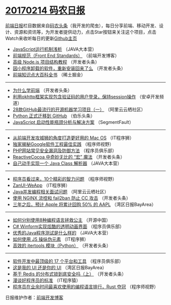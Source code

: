 # [20170214 码农日报](https://toutiao.qdkfweb.cn/date/2017/02/14)

[前端日报](https://qdkfweb.cn/c/news)栏目数据来自[码农头条](https://toutiao.qdkfweb.cn/)（我开发的爬虫），每日分享前端、移动开发、设计、资源和资讯等，为开发者提供动力，点击Star按钮来关注这个项目，点击Watch来收听每日的更新[Github主页](https://github.com/kujian/frontendDaily)
* [JavaScript运行机制浅析](https://toutiao.qdkfweb.cn/26151.html) （JAVA大本营）
* [前端规范（Front End Standards）](https://toutiao.qdkfweb.cn/26211.html) （前端开发博客）
* [高级 Node.js 项目结构教程](https://toutiao.qdkfweb.cn/26171.html) （开发者头条）
* [因小程序卸载的软件，重新安装回来了么](https://toutiao.qdkfweb.cn/26163.html) （开发者头条）
* [前端知识点大百科全书](https://toutiao.qdkfweb.cn/26222.html) （稀土掘金）

***
* [为什么学前端](https://toutiao.qdkfweb.cn/26236.html) （开发者头条）
* [利用okhttp框架实现包含验证码的用户登录，保持session操作](https://toutiao.qdkfweb.cn/26127.html) （安卓开发频道）
* [28款GitHub最流行的开源机器学习项目（一）](https://toutiao.qdkfweb.cn/26143.html) （阿里云云栖社区）
* [Python 正式迁移到 GitHub](https://toutiao.qdkfweb.cn/26178.html) （伯乐头条）
* [JavaScript 启动性能瓶颈分析与解决方案](https://toutiao.qdkfweb.cn/26192.html) （SegmentFault）

***
* [从前端开发攻城狮的角度打造更好用的 Mac OS](https://toutiao.qdkfweb.cn/26208.html) （IT程序狮）
* [独家揭秘Google软件工程最佳实践](https://toutiao.qdkfweb.cn/26196.html) （程序师视野）
* [PHP网站常见安全漏洞及防御方法](https://toutiao.qdkfweb.cn/26157.html) （程序员俱乐部）
* [ReactiveCocoa 中奇妙无比的 “宏” 魔法](https://toutiao.qdkfweb.cn/26233.html) （开发者头条）
* [自己动手实现一个 Java Class 解析器](https://toutiao.qdkfweb.cn/26155.html) （JAVA大本营）

***
* [程序员看过来，10个精彩的智力问题](https://toutiao.qdkfweb.cn/26193.html) （程序师视野）
* [ZanUI-WeApp](https://toutiao.qdkfweb.cn/26209.html) （IT程序狮）
* [Java并发编程相关面试问题](https://toutiao.qdkfweb.cn/26140.html) （阿里云云栖社区）
* [使用 NGINX 流控和 fail2ban 防止 CC 攻击](https://toutiao.qdkfweb.cn/26167.html) （开发者头条）
* [三年之后，预计 Apple 将累计回购 50% 的 AAPL](https://toutiao.qdkfweb.cn/26130.html) （湾区日报BayArea）

***
* [如何分别使用8种编程语言拯救公主](https://toutiao.qdkfweb.cn/26215.html) （开源中国）
* [C# Winform实现炫酷的透明动画界面](https://toutiao.qdkfweb.cn/26160.html) （程序员俱乐部）
* [优秀的Java程序测试是什么样的](https://toutiao.qdkfweb.cn/26153.html) （JAVA大本营）
* [如何使用 JS 操纵伪元素](https://toutiao.qdkfweb.cn/26210.html) （IT程序狮）
* [高效的 itertools 模块（Python）](https://toutiao.qdkfweb.cn/26168.html) （开发者头条）

***
* [软件开发中最顶级的 17 个平台和工具](https://toutiao.qdkfweb.cn/26161.html) （程序员俱乐部）
* [这是我的 UI 还是你的 UI](https://toutiao.qdkfweb.cn/26134.html) （湾区日报BayArea）
* [基于 Redis 的分布式锁到底安全吗（上）](https://toutiao.qdkfweb.cn/26162.html) （开发者头条）
* [漫谈好程序员的标准](https://toutiao.qdkfweb.cn/26173.html) （IT程序猿）
* [程序员在业余时间最喜欢使用的编程语言排行，Rust 夺冠](https://toutiao.qdkfweb.cn/26195.html) （程序师视野）

日报维护作者：[前端开发博客](https://qdkfweb.cn/) 